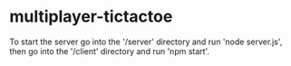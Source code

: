 # multiplayer-tictactoe

To start the server go into the '/server' directory and run 'node server.js', then go into the '/client' directory and run 'npm start'.
